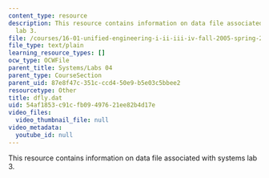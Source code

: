 ```yaml
---
content_type: resource
description: This resource contains information on data file associated with systems
  lab 3.
file: /courses/16-01-unified-engineering-i-ii-iii-iv-fall-2005-spring-2006/54af1853c91cfb09497621ee82b4d17e_dfly.dat
file_type: text/plain
learning_resource_types: []
ocw_type: OCWFile
parent_title: Systems/Labs 04
parent_type: CourseSection
parent_uid: 87e8f47c-351c-ccd4-50e9-b5e03c5bbee2
resourcetype: Other
title: dfly.dat
uid: 54af1853-c91c-fb09-4976-21ee82b4d17e
video_files:
  video_thumbnail_file: null
video_metadata:
  youtube_id: null
---
```

This resource contains information on data file associated with systems lab 3.